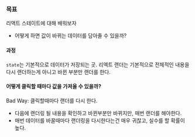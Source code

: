 ### 목표

리액트 스테이트에 대해 배워보자

- 어떻게 하면 값이 바뀌는 데이터를 담아줄 수 있을까?

#### 과정

`state`는 기본적으로 데이터가 저장되는 곳.
리엑트 랜더는 기본적으로 전체적인 내용을 다시 랜더하는게 아니고 바뀐 부분만 랜더를 한다.

#### 어떻게 클릭할 때마다 값을 가져올 수 있을까?

Bad Way: 클릭할때마다 랜더를 다시 한다.

- 다음에 랜더링 될 내용을 확인하고 바뀐부분만 바뀌지만, 매번 랜더를 해야한다.
- 매번 데이터를 바꿀때마다 랜더링을 다시한다는건 매우 귀찮고, 실수를 할 확률이 높다.

